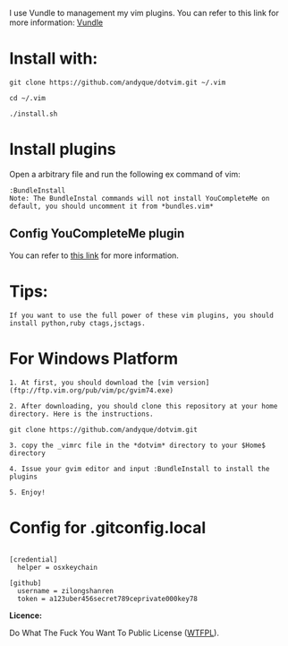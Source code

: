 I use Vundle to management my vim plugins. You can refer to this link for more information: [Vundle]( https://github.com/gmarik/vundle )

# Install with:

    git clone https://github.com/andyque/dotvim.git ~/.vim

    cd ~/.vim

    ./install.sh
    
# Install plugins

Open a arbitrary file and run the following ex command of vim:

    :BundleInstall
    Note: The BundleInstal commands will not install YouCompleteMe on default, you should uncomment it from *bundles.vim*

## Config YouCompleteMe plugin

You can refer to [this link](https://github.com/Valloric/YouCompleteMe) for more information.

# Tips:
    If you want to use the full power of these vim plugins, you should install python,ruby ctags,jsctags.

# For Windows Platform

    1. At first, you should download the [vim version](ftp://ftp.vim.org/pub/vim/pc/gvim74.exe)

    2. After downloading, you should clone this repository at your home directory. Here is the instructions.

    git clone https://github.com/andyque/dotvim.git

    3. copy the _vimrc file in the *dotvim* directory to your $Home$ directory

    4. Issue your gvim editor and input :BundleInstall to install the plugins

    5. Enjoy!


# Config for .gitconfig.local

```

[credential]
  helper = osxkeychain

[github]
  username = zilongshanren
  token = a123uber456secret789ceprivate000key78
```

**Licence:**

Do What The Fuck You Want To Public License ([WTFPL](http://www.wtfpl.net/)).
